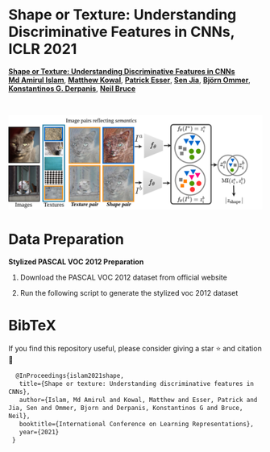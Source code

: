 #  Shape or Texture: Understanding Discriminative Features in CNNs, ICLR 2021

**[Shape or Texture: Understanding Discriminative Features in CNNs](https://openreview.net/forum?id=NcFEZOi-rLa)**
<br>
**[Md Amirul Islam](https://www.cs.ryerson.ca/~amirul/)**, **[Matthew Kowal](https://mkowal2.github.io/)**, **[Patrick Esser](https://github.com/pesser/)**, **[Sen Jia](https://scholar.google.com/citations?user=WOsy1foAAAAJ&hl=en)**, **[Björn Ommer](https://hci.iwr.uni-heidelberg.de/people/bommer)**, **[Konstantinos G. Derpanis](https://www.cs.ryerson.ca/~kosta/)**, **[Neil Bruce](http://socs.uoguelph.ca/~brucen/)** 

<br>

![Alt text](dim_estimation/assets/dim_est.png?raw=true "Title")
<br>

#  Data Preparation
**Stylized PASCAL VOC 2012 Preparation**

1. Download the PASCAL VOC 2012 dataset from official website

2. Run the following script to generate the stylized voc 2012 dataset


# BibTeX
If you find this repository useful, please consider giving a star :star: and citation :t-rex:


      @InProceedings{islam2021shape,
       title={Shape or texture: Understanding discriminative features in CNNs},
       author={Islam, Md Amirul and Kowal, Matthew and Esser, Patrick and Jia, Sen and Ommer, Bjorn and Derpanis, Konstantinos G and Bruce, Neil},
       booktitle={International Conference on Learning Representations},
       year={2021}
     }


